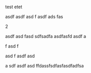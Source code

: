 test
etet


asdf
asdf
asd
f
asdf
ads
fas

2


asdf
asd
fasd  sdfsadfa
asdfasfd
asdf
a

f
asd
f

asd
f
asdf
asd

a
sdf
asdf
asd
ffdassfsdfasfasdfadfsa

